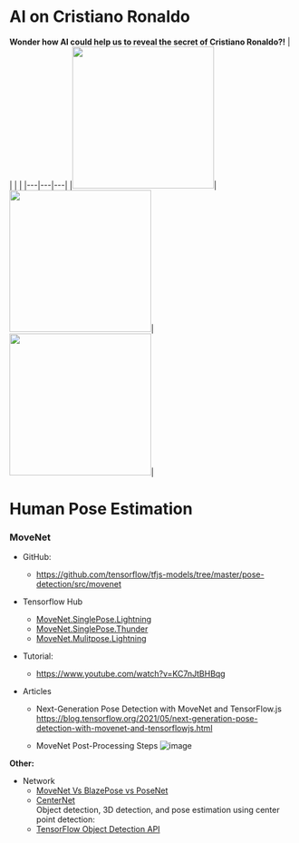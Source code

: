 # AI on Cristiano Ronaldo
**Wonder how AI could help us to reveal the secret of Cristiano Ronaldo?!**
|   |   |   |
|---|---|---|
|<img src="https://user-images.githubusercontent.com/40123599/172683240-c60f2fb1-c80e-4d6b-bcd5-eea9358f5045.jpg" width="250" height="250">|<img src="https://user-images.githubusercontent.com/40123599/172683871-5922b438-cf00-4658-b4cc-2a26c0c140d3.gif" width="250" height="250">|<img src="https://user-images.githubusercontent.com/40123599/172684491-43e42457-8976-4fdf-8ecf-1318b10debf3.png" width="250" height="250">|

# Human Pose Estimation
### **MoveNet** 
- GitHub: 
  - https://github.com/tensorflow/tfjs-models/tree/master/pose-detection/src/movenet
- Tensorflow Hub
  - [MoveNet.SinglePose.Lightning](https://tfhub.dev/google/movenet/singlepose/lightning/4)
  - [MoveNet.SinglePose.Thunder](https://tfhub.dev/google/movenet/singlepose/thunder/4)
  - [MoveNet.Mulitpose.Lightning](https://tfhub.dev/google/movenet/multipose/lightning/1)
- Tutorial:
  - https://www.youtube.com/watch?v=KC7nJtBHBqg  

- Articles
  - Next-Generation Pose Detection with MoveNet and TensorFlow.js  
    https://blog.tensorflow.org/2021/05/next-generation-pose-detection-with-movenet-and-tensorflowjs.html
  
  - MoveNet Post-Processing Steps 
    ![image](https://user-images.githubusercontent.com/40123599/173198162-249b5545-4fe3-42f7-9430-797103c02384.png)

**Other:**  
- Network
  - [MoveNet Vs BlazePose vs PoseNet](https://github.com/tensorflow/tfjs-models/tree/master/pose-detection)
  - [CenterNet](https://github.com/xingyizhou/CenterNet)  
    Object detection, 3D detection, and pose estimation using center point detection:
  - [TensorFlow Object Detection API](https://github.com/tensorflow/models/tree/master/research/object_detection)
  
